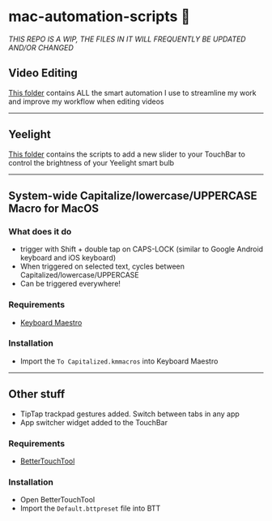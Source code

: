 # mac-automation-scripts 🤖
*THIS REPO IS A WIP, THE FILES IN IT WILL FREQUENTLY BE UPDATED AND/OR CHANGED*


## Video Editing 
[This folder](https://github.com/JFtechOfficial/mac-automation-scripts/tree/master/Video%20Editing) contains ALL the smart automation I use to streamline my work and improve my workflow when editing videos

---

## Yeelight 
[This folder](https://github.com/JFtechOfficial/mac-automation-scripts/tree/master/Yeelight) contains the scripts to add a new slider to your TouchBar to control the brightness of your Yeelight smart bulb 

---

## System-wide Capitalize/lowercase/UPPERCASE Macro for MacOS
### What does it do
* trigger with Shift + double tap on CAPS-LOCK (similar to Google Android keyboard and iOS keyboard)
* When triggered on selected text, cycles between Capitalized/lowercase/UPPERCASE
* Can be triggered everywhere!


### Requirements
* [Keyboard Maestro](https://www.keyboardmaestro.com/main/)

### Installation
* Import the `To Capitalized.kmmacros` into Keyboard Maestro

---

## Other stuff
* TipTap trackpad gestures added. Switch between tabs in any app
* App switcher widget added to the TouchBar

### Requirements
* [BetterTouchTool](https://a.paddle.com/v2/click/30842/40874?link=1061)

### Installation
* Open BetterTouchTool
* Import the `Default.bttpreset` file into BTT
